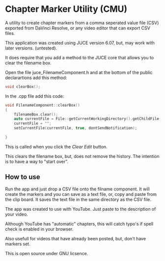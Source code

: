 # Chapter Marker Utility (CMU)

A utility to create chapter markers from a comma seperated value file (CSV) exported from DaVinci Resolve, or any video editor that can export CSV files.

This application was created using JUCE version 6.07, but, may work with later versions. (untested).

It does require that you add a method to the JUCE core that allows you to clear the filename box.


Open the file juce_FilenameComponent.h and at the bottom of the public declarartions add this method:

~~~cpp
void clearBox();
~~~

In the .cpp file add this code:

~~~cpp
void FilenameComponent::clearBox()
{
    filenameBox.clear();
    auto currentFile = File::getCurrentWorkingDirectory().getChildFile(getCurrentFileText());
    currentFile = "";
    setCurrentFile(currentFile, true, dontSendNotification);
   
}
~~~

This is called when you click the *Clear Edit* button.

This clears the filename box, but, does not remove the history.  The intention is to have a way to "start over".

## How to use

Run the app and just drop a CSV file onto the filname component.  It will create the markers and you can save as a text file, or, copy and paste from the clip board. It saves the text file in the same directory as the CSV file.

The app was created to use with YouTube.  Just paste to the description of your video.

Although YouTube has "automatic" chapters, this will catch typo's if spell check is enabled in your browser.

Also usefull for videos that have already been posted, but, don't have markers set.

This is open source under GNU licsence.